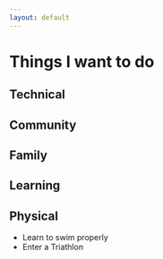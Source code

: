 ```yaml
---
layout: default
---
```


# Things I want to do

## Technical

## Community

## Family

## Learning

## Physical

* Learn to swim properly
* Enter a Triathlon


